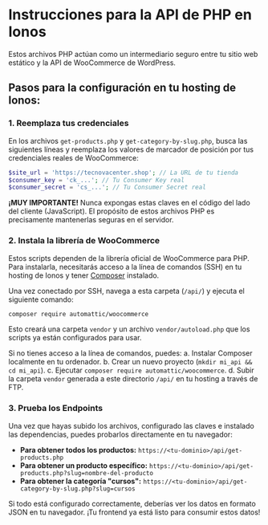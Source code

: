 # Instrucciones para la API de PHP en Ionos

Estos archivos PHP actúan como un intermediario seguro entre tu sitio web estático y la API de WooCommerce de WordPress.

## Pasos para la configuración en tu hosting de Ionos:

### 1. Reemplaza tus credenciales

En los archivos `get-products.php` y `get-category-by-slug.php`, busca las siguientes líneas y reemplaza los valores de marcador de posición por tus credenciales reales de WooCommerce:

```php
$site_url = 'https://tecnovacenter.shop'; // La URL de tu tienda
$consumer_key = 'ck_...'; // Tu Consumer Key real
$consumer_secret = 'cs_...'; // Tu Consumer Secret real
```

**¡MUY IMPORTANTE!** Nunca expongas estas claves en el código del lado del cliente (JavaScript). El propósito de estos archivos PHP es precisamente mantenerlas seguras en el servidor.

### 2. Instala la librería de WooCommerce

Estos scripts dependen de la librería oficial de WooCommerce para PHP. Para instalarla, necesitarás acceso a la línea de comandos (SSH) en tu hosting de Ionos y tener [Composer](https://getcomposer.org/) instalado.

Una vez conectado por SSH, navega a esta carpeta (`/api/`) y ejecuta el siguiente comando:

```bash
composer require automattic/woocommerce
```

Esto creará una carpeta `vendor` y un archivo `vendor/autoload.php` que los scripts ya están configurados para usar.

Si no tienes acceso a la línea de comandos, puedes:
a. Instalar Composer localmente en tu ordenador.
b. Crear un nuevo proyecto (`mkdir mi_api && cd mi_api`).
c. Ejecutar `composer require automattic/woocommerce`.
d. Subir la carpeta `vendor` generada a este directorio `/api/` en tu hosting a través de FTP.

### 3. Prueba los Endpoints

Una vez que hayas subido los archivos, configurado las claves e instalado las dependencias, puedes probarlos directamente en tu navegador:

-   **Para obtener todos los productos:** `https://<tu-dominio>/api/get-products.php`
-   **Para obtener un producto específico:** `https://<tu-dominio>/api/get-products.php?slug=nombre-del-producto`
-   **Para obtener la categoría "cursos":** `https://<tu-dominio>/api/get-category-by-slug.php?slug=cursos`

Si todo está configurado correctamente, deberías ver los datos en formato JSON en tu navegador. ¡Tu frontend ya está listo para consumir estos datos!
